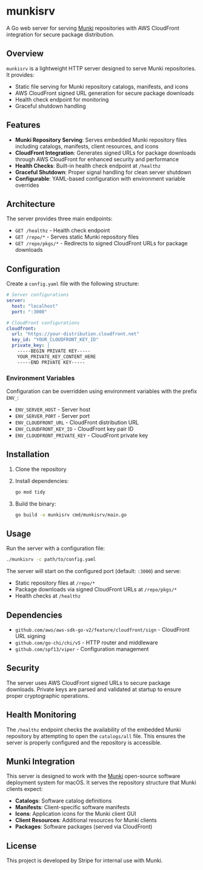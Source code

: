 # munkisrv

A Go web server for serving [Munki](https://github.com/munki/munki) repositories with AWS CloudFront integration for secure package distribution.

## Overview

`munkisrv` is a lightweight HTTP server designed to serve Munki repositories. It provides:

- Static file serving for Munki repository catalogs, manifests, and icons
- AWS CloudFront signed URL generation for secure package downloads
- Health check endpoint for monitoring
- Graceful shutdown handling

## Features

- **Munki Repository Serving**: Serves embedded Munki repository files including catalogs, manifests, client resources, and icons
- **CloudFront Integration**: Generates signed URLs for package downloads through AWS CloudFront for enhanced security and performance
- **Health Checks**: Built-in health check endpoint at `/healthz`
- **Graceful Shutdown**: Proper signal handling for clean server shutdown
- **Configurable**: YAML-based configuration with environment variable overrides

## Architecture

The server provides three main endpoints:

- `GET /healthz` - Health check endpoint
- `GET /repo/*` - Serves static Munki repository files
- `GET /repo/pkgs/*` - Redirects to signed CloudFront URLs for package downloads

## Configuration

Create a `config.yaml` file with the following structure:

```yaml
# Server configurations
server:
  host: "localhost"
  port: ":3000"

# CloudFront configurations
cloudfront:
  url: "https://your-distribution.cloudfront.net"
  key_id: "YOUR_CLOUDFRONT_KEY_ID"
  private_key: |
    -----BEGIN PRIVATE KEY-----
    YOUR_PRIVATE_KEY_CONTENT_HERE
    -----END PRIVATE KEY-----
```

### Environment Variables

Configuration can be overridden using environment variables with the prefix `ENV_`:

- `ENV_SERVER_HOST` - Server host
- `ENV_SERVER_PORT` - Server port
- `ENV_CLOUDFRONT_URL` - CloudFront distribution URL
- `ENV_CLOUDFRONT_KEY_ID` - CloudFront key pair ID
- `ENV_CLOUDFRONT_PRIVATE_KEY` - CloudFront private key

## Installation

1. Clone the repository
2. Install dependencies:

   ```bash
   go mod tidy
   ```

3. Build the binary:

   ```bash
   go build -o munkisrv cmd/munkisrv/main.go
   ```

## Usage

Run the server with a configuration file:

```bash
./munkisrv -c path/to/config.yaml
```

The server will start on the configured port (default: `:3000`) and serve:

- Static repository files at `/repo/*`
- Package downloads via signed CloudFront URLs at `/repo/pkgs/*`
- Health checks at `/healthz`

## Dependencies

- `github.com/aws/aws-sdk-go-v2/feature/cloudfront/sign` - CloudFront URL signing
- `github.com/go-chi/chi/v5` - HTTP router and middleware
- `github.com/spf13/viper` - Configuration management

## Security

The server uses AWS CloudFront signed URLs to secure package downloads. Private keys are parsed and validated at startup to ensure proper cryptographic operations.

## Health Monitoring

The `/healthz` endpoint checks the availability of the embedded Munki repository by attempting to open the `catalogs/all` file. This ensures the server is properly configured and the repository is accessible.

## Munki Integration

This server is designed to work with the [Munki](https://github.com/munki/munki) open-source software deployment system for macOS. It serves the repository structure that Munki clients expect:

- **Catalogs**: Software catalog definitions
- **Manifests**: Client-specific software manifests
- **Icons**: Application icons for the Munki client GUI
- **Client Resources**: Additional resources for Munki clients
- **Packages**: Software packages (served via CloudFront)

## License

This project is developed by Stripe for internal use with Munki.
